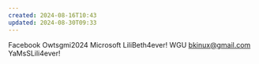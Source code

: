 ```yaml
---
created: 2024-08-16T10:43
updated: 2024-08-30T09:33
---
```

Facebook Owtsgmi2024
Microsoft LiliBeth4ever!
WGU bkinux@gmail.com YaMsSLili4ever!